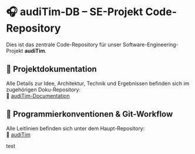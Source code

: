 # 🎧 audiTim-DB – SE-Projekt Code-Repository

Dies ist das zentrale Code-Repository für unser Software-Engineering-Projekt **audiTim**.

## 📄 Projektdokumentation

Alle Details zur Idee, Architektur, Technik und Ergebnissen befinden sich im zugehörigen Doku-Repository:  
📎 [audiTim-Documentation](https://github.com/JD-GG/audiTim-Documentation.git)

## 📐 Programmierkonventionen & Git-Workflow

Alle Leitlinien befinden sich unter dem Haupt-Repository:  
📎 [audiTim](https://github.com/JD-GG/audiTim.git)

test